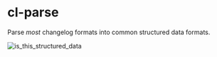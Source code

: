# cl-parse

Parse _most_ changelog formats into common structured data formats.

![is_this_structured_data](https://github.com/user-attachments/assets/765b6aee-405b-46e7-8282-a7bb8e6f2e87)
